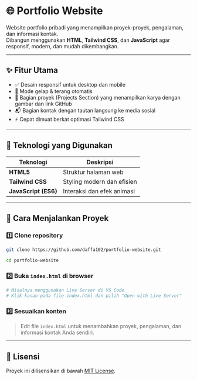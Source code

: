 # 🌐 Portfolio Website

Website portfolio pribadi yang menampilkan proyek-proyek, pengalaman, dan informasi kontak.  
Dibangun menggunakan **HTML**, **Tailwind CSS**, dan **JavaScript** agar responsif, modern, dan mudah dikembangkan.

---

## ✨ Fitur Utama

- ✅ Desain responsif untuk desktop dan mobile  
- 🎨 Mode gelap & terang otomatis  
- 💼 Bagian proyek (Projects Section) yang menampilkan karya dengan gambar dan link GitHub  
- 📬 Bagian kontak dengan tautan langsung ke media sosial  
- ⚡ Cepat dimuat berkat optimasi Tailwind CSS  

---

## 🧰 Teknologi yang Digunakan

| Teknologi | Deskripsi |
|------------|------------|
| **HTML5** | Struktur halaman web |
| **Tailwind CSS** | Styling modern dan efisien |
| **JavaScript (ES6)** | Interaksi dan efek animasi |

---

## 🚀 Cara Menjalankan Proyek

### 1️⃣ Clone repository
```bash
git clone https://github.com/daffa102/portfolio-website.git

cd portfolio-website
```

### 2️⃣ Buka `index.html` di browser
```bash
# Misalnya menggunakan Live Server di VS Code
# Klik kanan pada file index.html dan pilih "Open with Live Server"
```
### 3️⃣ Sesuaikan konten  
> Edit file `index.html` untuk menambahkan proyek, pengalaman, dan informasi kontak Anda sendiri.
---
## 📄 Lisensi
Proyek ini dilisensikan di bawah [MIT License](LICENSE).